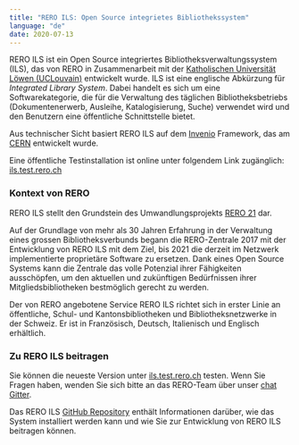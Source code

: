```yaml
---
title: "RERO ILS: Open Source integrietes Bibliothekssystem"
language: "de"
date: 2020-07-13
---
```


RERO ILS ist ein Open Source integriertes Bibliotheksverwaltungssystem (ILS), das von RERO in Zusammenarbeit mit der [Katholischen Universität Löwen (UCLouvain)](https://uclouvain.be/) entwickelt wurde. ILS ist eine englische Abkürzung für *Integrated Library System*. Dabei handelt es sich um eine Softwarekategorie, die für die Verwaltung des täglichen Bibliotheksbetriebs (Dokumentenerwerb, Ausleihe, Katalogisierung, Suche) verwendet wird und den Benutzern eine öffentliche Schnittstelle bietet.

Aus technischer Sicht basiert RERO ILS auf dem [Invenio](https://invenio-software.org) Framework, das am [CERN](https://home.cern/) entwickelt wurde.

Eine öffentliche Testinstallation ist online unter folgendem Link zugänglich: [ils.test.rero.ch](https://ils.test.rero.ch)

### Kontext von RERO

RERO ILS stellt den Grundstein des Umwandlungsprojekts [RERO 21](/de/about) dar.

Auf der Grundlage von mehr als 30 Jahren Erfahrung in der Verwaltung eines grossen Bibliotheksverbunds begann die RERO-Zentrale 2017 mit der Entwicklung von RERO ILS mit dem Ziel, bis 2021 die derzeit im Netzwerk implementierte proprietäre Software zu ersetzen. Dank eines Open Source Systems kann die Zentrale das volle Potenzial ihrer Fähigkeiten ausschöpfen, um den aktuellen und zukünftigen Bedürfnissen ihrer Mitgliedsbibliotheken bestmöglich gerecht zu werden.

Der von RERO angebotene Service RERO ILS richtet sich in erster Linie an öffentliche, Schul- und Kantonsbibliotheken und Bibliotheksnetzwerke in der Schweiz. Er ist in Französisch, Deutsch, Italienisch und Englisch erhältlich.

### Zu RERO ILS beitragen

Sie können die neueste Version unter [ils.test.rero.ch](https://ils.test.rero.ch/) testen. Wenn Sie Fragen haben, wenden Sie sich bitte an das RERO-Team über unser [chat Gitter](https://gitter.im/rero/reroils).

Das RERO ILS [GitHub Repository](https://github.com/rero/rero-ils/) enthält Informationen darüber, wie das System installiert werden kann und wie Sie zur Entwicklung von RERO ILS beitragen können.
